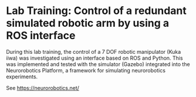 # Lab Training: Control of a redundant simulated robotic arm by using a ROS interface
During this lab training, the control of a 7 DOF robotic manipulator (Kuka iiwa) was investigated using an interface based on ROS and Python. This was implemented and tested with the simulator (Gazebo) integrated into the Neurorobotics Platform, a framework for simulating neurorobotics experiments.

See https://neurorobotics.net/
